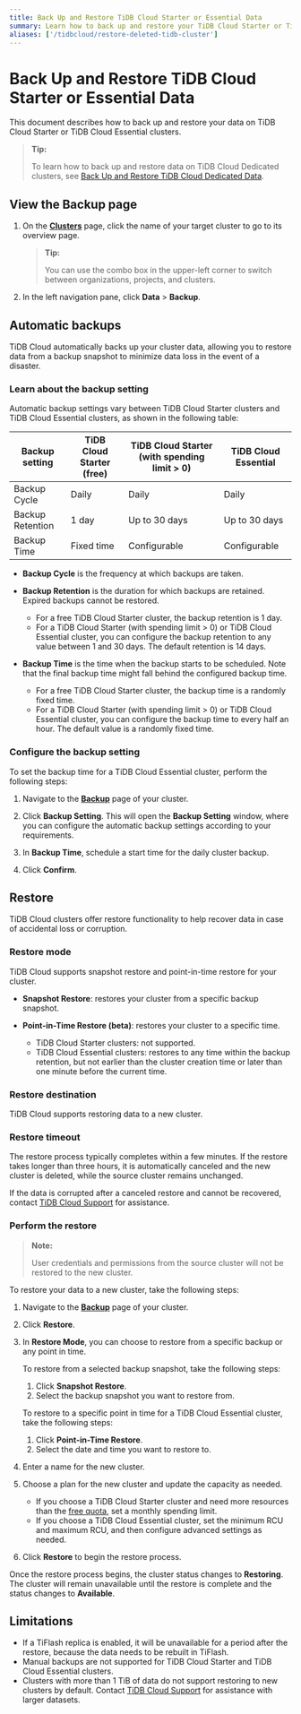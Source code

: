 ```yaml
---
title: Back Up and Restore TiDB Cloud Starter or Essential Data
summary: Learn how to back up and restore your TiDB Cloud Starter or TiDB Cloud Essential clusters.
aliases: ['/tidbcloud/restore-deleted-tidb-cluster']
---
```


# Back Up and Restore TiDB Cloud Starter or Essential Data

This document describes how to back up and restore your data on TiDB Cloud Starter or TiDB Cloud Essential clusters.

> **Tip:**
>
> To learn how to back up and restore data on TiDB Cloud Dedicated clusters, see [Back Up and Restore TiDB Cloud Dedicated Data](/tidb-cloud/backup-and-restore.md).

## View the Backup page

1. On the [**Clusters**](https://tidbcloud.com/project/clusters) page, click the name of your target cluster to go to its overview page.

    > **Tip:**
    >
    > You can use the combo box in the upper-left corner to switch between organizations, projects, and clusters.

2. In the left navigation pane, click **Data** > **Backup**.

## Automatic backups

TiDB Cloud automatically backs up your cluster data, allowing you to restore data from a backup snapshot to minimize data loss in the event of a disaster.

### Learn about the backup setting

Automatic backup settings vary between TiDB Cloud Starter clusters and TiDB Cloud Essential clusters, as shown in the following table:

| Backup setting   | TiDB Cloud Starter (free) | TiDB Cloud Starter (with spending limit > 0) | TiDB Cloud Essential |
|------------------|----------------------------|----------------------------|----------------------------|
| Backup Cycle     | Daily                      | Daily                      | Daily                      |
| Backup Retention | 1 day                      | Up to 30 days              | Up to 30 days              |
| Backup Time      | Fixed time                 | Configurable               | Configurable               |

- **Backup Cycle** is the frequency at which backups are taken.

- **Backup Retention** is the duration for which backups are retained. Expired backups cannot be restored.

    - For a free TiDB Cloud Starter cluster, the backup retention is 1 day.
    - For a TiDB Cloud Starter (with spending limit > 0) or TiDB Cloud Essential cluster, you can configure the backup retention to any value between 1 and 30 days. The default retention is 14 days.

- **Backup Time** is the time when the backup starts to be scheduled. Note that the final backup time might fall behind the configured backup time.

    - For a free TiDB Cloud Starter cluster, the backup time is a randomly fixed time.
    - For a TiDB Cloud Starter (with spending limit > 0) or TiDB Cloud Essential cluster, you can configure the backup time to every half an hour. The default value is a randomly fixed time.

### Configure the backup setting

To set the backup time for a TiDB Cloud Essential cluster, perform the following steps:

1. Navigate to the [**Backup**](#view-the-backup-page) page of your cluster.

2. Click **Backup Setting**. This will open the **Backup Setting** window, where you can configure the automatic backup settings according to your requirements.

3. In **Backup Time**, schedule a start time for the daily cluster backup.

4. Click **Confirm**.

## Restore

TiDB Cloud clusters offer restore functionality to help recover data in case of accidental loss or corruption.

### Restore mode

TiDB Cloud supports snapshot restore and point-in-time restore for your cluster.

- **Snapshot Restore**: restores your cluster from a specific backup snapshot.

- **Point-in-Time Restore (beta)**: restores your cluster to a specific time.

    - TiDB Cloud Starter clusters: not supported.
    - TiDB Cloud Essential clusters: restores to any time within the backup retention, but not earlier than the cluster creation time or later than one minute before the current time.

### Restore destination

TiDB Cloud supports restoring data to a new cluster.

### Restore timeout

The restore process typically completes within a few minutes. If the restore takes longer than three hours, it is automatically canceled and the new cluster is deleted, while the source cluster remains unchanged.

If the data is corrupted after a canceled restore and cannot be recovered, contact [TiDB Cloud Support](/tidb-cloud/tidb-cloud-support.md) for assistance.

### Perform the restore

> **Note:**
>
> User credentials and permissions from the source cluster will not be restored to the new cluster.

To restore your data to a new cluster, take the following steps:

1. Navigate to the [**Backup**](#view-the-backup-page) page of your cluster.

2. Click **Restore**.

3. In **Restore Mode**, you can choose to restore from a specific backup or any point in time.

    <SimpleTab>
    <div label="Snapshot Restore">

    To restore from a selected backup snapshot, take the following steps:

    1. Click **Snapshot Restore**.
    2. Select the backup snapshot you want to restore from.

    </div>
    <div label="Point-in-Time Restore">

    To restore to a specific point in time for a TiDB Cloud Essential cluster, take the following steps:

    1. Click **Point-in-Time Restore**.
    2. Select the date and time you want to restore to.

    </div>
    </SimpleTab>

4. Enter a name for the new cluster.
5. Choose a plan for the new cluster and update the capacity as needed.

    - If you choose a TiDB Cloud Starter cluster and need more resources than the [free quota](/tidb-cloud/select-cluster-tier.md#usage-quota), set a monthly spending limit.
    - If you choose a TiDB Cloud Essential cluster, set the minimum RCU and maximum RCU, and then configure advanced settings as needed.

6. Click **Restore** to begin the restore process.

Once the restore process begins, the cluster status changes to **Restoring**. The cluster will remain unavailable until the restore is complete and the status changes to **Available**.

## Limitations

- If a TiFlash replica is enabled, it will be unavailable for a period after the restore, because the data needs to be rebuilt in TiFlash.
- Manual backups are not supported for TiDB Cloud Starter and TiDB Cloud Essential clusters.
- Clusters with more than 1 TiB of data do not support restoring to new clusters by default. Contact [TiDB Cloud Support](/tidb-cloud/tidb-cloud-support.md) for assistance with larger datasets.
